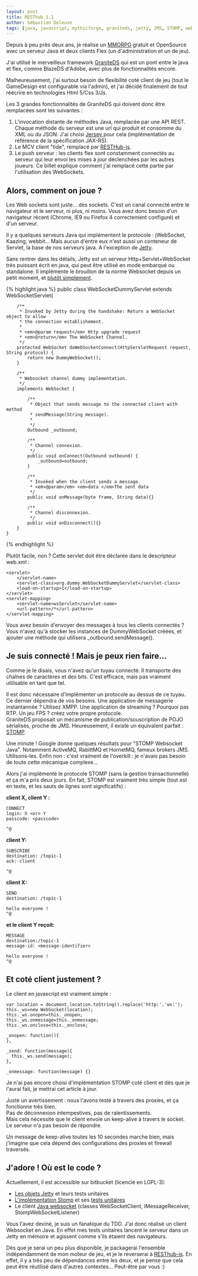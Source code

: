 ```yaml
---
layout: post
title: RESThub 1.1
author: Sébastien Deleuze
tags: [java, javascript, mythicforge, graniteds, jetty, JMS, STOMP, websocket]
---
```


Depuis à peu près deux ans, je réalise un [MMORPG](https://bitbucket.org/feugy/myth/wiki/Home) gratuit et OpenSource avec un serveur Java et deux clients Flex (un d'administration et un de jeu).

J'ai utilisé le merveilleux framework [GraniteDS](http://www.graniteds.org/confluence/pages/viewpage.action?pageId=229378) qui est un pont entre le java et flex, comme BlazeDS d'Adobe, avec plus de fonctionnalités encore.  
  
Malheureusement, j'ai surtout besoin de flexibilité coté client de jeu (tout le GameDesign est configurable via l'admin), et j'ai décidé finalement de tout réécrire en technologies Html 5/Css 3/Js.

Les 3 grandes fonctionnalités de GraniteDS qui doivent donc être remplacées sont les suivantes :

1.  L'invocation distante de méthodes Java, remplacée par une API REST. Chaque méthode du serveur est une url qui produit et consomme du XML ou du JSON. J'ai choisi [Jersey ](http://jersey.java.net/) pour cela (implémentation de référence de la spécification JAX-RS).  
2.  Le MCV client "tide", remplacé par [RESTHub-js](https://bitbucket.org/ilabs/resthub-js/src).
3.  Le push serveur : les clients flex sont constamment connectés au serveur qui leur envoi les mises à jour déclenchées par les autres joueurs. Ce billet explique comment j'ai remplacé cette partie par l'utilisation des WebSockets.
 
## Alors, comment on joue ?

Les Web sockets sont juste... des sockets. C'est un canal connecté entre le navigateur et le serveur, ni plus, ni moins. Vous avez donc besoin d'un navigateur récent (Chrome, IE9 ou Firefox 4 correctement configuré) et d'un serveur.

Il y a quelques serveurs Java qui implémentent le protocole : jWebSocket, Kaazing, webbit... Mais aucun d'entre eux n'est aussi un conteneur de Servlet, la base de nos serveurs java. A l'exception de [Jetty](http://jetty.codehaus.org/jetty/).  
  
Sans rentrer dans les détails, Jetty est un serveur Http+Servlet+WebSocket très puissant écrit en java, qui peut être utilisé en mode embarqué ou standalone. Il implémente le brouillon de la norme Websocket depuis un petit moment, et [plutôt simplement](http://blogs.webtide.com/gregw/entry/jetty_websocket_server).

{% highlight java %}
	public class WebSocketDummyServlet extends WebSocketServlet{
		
		/**
		 * Invoked by Jetty during the handshake: Return a WebSocket object to allow 
		 * the connection establishement.
		 *
		 * <em>@param request</em> Http upgrade request
		 * <em>@return</em> The WebSocket Channel.
		 */
		protected WebSocket doWebSocketConnect(HttpServletRequest request, String protocol) {
			return new DummyWebSocket();
		}
		
		/**
		 * Websocket channel dummy implementation.
		 */
		implements WebSocket {

			/**
			 * Object that sends message to the connected client with method 
			 * sendMessage(String message).
			 *
			 */
			Outbound _outbound;

			/**
			 * Channel connexion.
			 */
			public void onConnect(Outbound outbound) {
				_outbound=outbound;
			}
		  
			/**
			 * Invoked when the client sends a message.
			 * <em>@param</em> <em>data </em>The sent data
			 */
			public void onMessage(byte frame, String data){}

			/**
			 * Channel disconnexion.
			 */
			public void onDisconnect(){}
		}
	}
{% endhighlight %}

Plutôt facile, non ? Cette servlet doit être déclarée dans le descripteur web.xml :

    <servlet>
        </servlet-name>
        <servlet-class>org.dummy.WebSocketDummyServlet</servlet-class>
        <load-on-startup>1</load-on-startup>
    </servlet>
    <servlet-mapping>
        <servlet-name>wsServlet</servlet-name>
        <url-pattern>/*</url-pattern>
    </servlet-mapping>


Vous avez besoin d'envoyer des messages à tous les clients connectés ? Vous n'avez qu'à stocker les instances de  DummyWebSocket créées, et ajouter une méthode qui utilisera _outbound.sendMessage().

## Je suis connecté ! Mais je peux rien faire...

Comme je le disais, vous n'avez qu'un tuyau connecté. Il transporte des chaînes de caractères et des bits. C'est efficace, mais pas vraiment utilisable en tant que tel.

Il est donc nécessaire d'implémenter un protocole au dessus de ce tuyau. Ce dernier dépendra de vos besoins. Une application de messagerie instantannée ? Utilisez XMPP. Une application de streaming ? Pourquoi pas RTP. Un jeu FPS ? créez  votre propre protocole.  
GraniteDS proposait un mécanisme de publication/souscription de POJO sérialisés, proche de JMS. Heureusement, il existe un équivalent parfait : [STOMP](http://stomp.codehaus.org/Protocol).

Une minute ! Google donne quelques résultats pour "STOMP Websocket Java". Notamment ActiveMQ, RabittMQ et HornetMQ, fameux brokers JMS. Utilisons-les. Enfin non : c'est vraiment de l'overkill : je n'avais pas besoin de toute cette mécanique complexe...

Alors j'ai implémenté le protocole STOMP (sans la gestion transactionnelle) et ça m'a pris deux jours. En fait, STOMP est vraiment très simple (tout est en texte, et les sauts de lignes sont significatifs) :

**client X, client Y :**
	
	CONNECT
	login: X <or> Y
	passcode: <passcode>

	^@

**client Y:**
	
	SUBSCRIBE
	destination: /topic-1
	ack: client

	^@

**client X:**
	
	SEND
	destination: /topic-1

	hello everyone !
	^@

**et le client Y reçoit:**
	
	MESSAGE
	destination:/topic-1
	message-id: <message-identifier>

	hello everyone !
	^@

## Et coté client justement ?

Le client en javascript est vraiment simple :

	var location = document.location.toString().replace('http:','ws:');
	this._ws=new WebSocket(location);
	this._ws.onopen=this._onopen;
	this._ws.onmessage=this._onmessage;
	this._ws.onclose=this._onclose;

	_onopen: function(){
	},

	_send: function(message){
	  this._ws.send(message);
	},

	_onmessage: function(message) {}
  
Je n'ai pas encore choisi d'implémentation STOMP coté client et dès que je l'aurai fait, je mettrai cet article à jour.  
  
Juste un avertissement : nous l'avons testé à travers des proxies, et ça fonctionne très bien.  
Pas de déconnexion intempestives, pas de ralentissements.  
Mais cela nécessite que le client envoie un keep-alive à travers le socket. Le serveur n'a pas besoin de répondre.  
  
Un message de keep-alive toutes les 10 secondes marche bien, mais j'imagine que cela dépend des configurations des proxies et firewall traversés.

## J'adore ! Où est le code ?

Actuellement, il est accessible sur bitbucket (licencié en LGPL-3):

*   [Les objets Jetty](https://bitbucket.org/feugy/myth/src/1a56ca416b5a/chronos-webapp/src/main/java/org/mythicforge/tools/websocket/) et leurs tests unitaires
*   [L'implémentation Stomp](https://bitbucket.org/feugy/myth/src/1a56ca416b5a/chronos-webapp/src/main/java/org/mythicforge/tools/stomp/) et ses [tests unitaires](https://bitbucket.org/feugy/myth/src/1a56ca416b5a/chronos-webapp/src/test/java/org/mythicforge/tools/stomp/)
*   Le client [Java websocket](https://bitbucket.org/feugy/myth/src/1a56ca416b5a/chronos-webapp/src/test/java/org/mythicforge/tools/) (classes WebSocketClient, IMessageReceiver, StompWebSocketListener)

Vous l'avez deviné, je suis un fanatique du TDD. J'ai donc réalisé un client Websocket en Java. En effet mes tests unitaires lancent le serveur dans un Jetty en mémoire et agissent comme s'ils étaient des navigateurs.

Dès que je serai un peu plus disponible, je packagerai l'ensemble indépendamment de mon moteur de jeu, et je le reverserai à [RESThub-js](https://bitbucket.org/ilabs/resthub-js/). 
En effet, il y a très peu de dépendances entre les deux, et je pense que cela peut être réutilisé dans d'autres contextes... Peut-être par vous :)  
